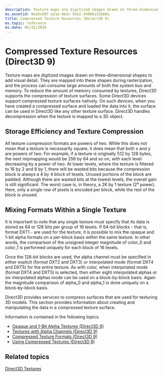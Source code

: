 ```yaml
---
description: Texture maps are digitized images drawn on three-dimensional shapes to add visual detail.
ms.assetid: 0ea5cb07-a21a-4e2c-93e2-54966153bb8a
title: Compressed Texture Resources (Direct3D 9)
ms.topic: reference
ms.date: 05/31/2018
---
```


# Compressed Texture Resources (Direct3D 9)

Texture maps are digitized images drawn on three-dimensional shapes to add visual detail. They are mapped into these shapes during rasterization, and the process can consume large amounts of both the system bus and memory. To reduce the amount of memory consumed by textures, Direct3D supports the compression of texture surfaces. Some Direct3D devices support compressed texture surfaces natively. On such devices, when you have created a compressed surface and loaded the data into it, the surface can be used in Direct3D like any other texture surface. Direct3D handles decompression when the texture is mapped to a 3D object.

## Storage Efficiency and Texture Compression

All texture compression formats are powers of two. While this does not mean that a texture is necessarily square, it does mean that both x and y are powers of two. For example, if a texture is originally 512 by 128 bytes, the next mipmapping would be 256 by 64 and so on, with each level decreasing by a power of two. At lower levels, where the texture is filtered to 16 by 2 and 8 by 1, there will be wasted bits because the compression block is always a 4 by 4 block of texels. Unused portions of the block are padded. Although there are wasted bits at the lowest levels, the overall gain is still significant. The worst case is, in theory, a 2K by 1 texture (2⁰ power). Here, only a single row of pixels is encoded per block, while the rest of the block is unused.

## Mixing Formats Within a Single Texture

It is important to note that any single texture must specify that its data is stored as 64 or 128 bits per group of 16 texels. If 64-bit blocks - that is, format DXT1 - are used for the texture, it is possible to mix the opaque and 1-bit alpha formats on a per-block basis within the same texture. In other words, the comparison of the unsigned integer magnitude of color\_0 and color\_1 is performed uniquely for each block of 16 texels.

Once the 128-bit blocks are used, the alpha channel must be specified in either explicit (format DXT2 and DXT3) or interpolated mode (format DXT4 and DXT5) for the entire texture. As with color, when interpolated mode (format DXT4 and DXT5) is selected, then either eight interpolated alphas or six interpolated alphas mode can be used on a block-by-block basis. Again the magnitude comparison of alpha\_0 and alpha\_1 is done uniquely on a block-by-block basis.

Direct3D provides services to compress surfaces that are used for texturing 3D models. This section provides information about creating and manipulating the data in a compressed texture surface.

Information is contained in the following topics.

-   [Opaque and 1-Bit Alpha Textures (Direct3D 9)](opaque-and-1-bit-alpha-textures.md)
-   [Textures with Alpha Channels (Direct3D 9)](textures-with-alpha-channels.md)
-   [Compressed Texture Formats (Direct3D 9)](compressed-texture-formats.md)
-   [Using Compressed Textures (Direct3D 9)](using-compressed-textures.md)

## Related topics

<dl> <dt>

[Direct3D Textures](direct3d-textures.md)
</dt> </dl>

 

 



